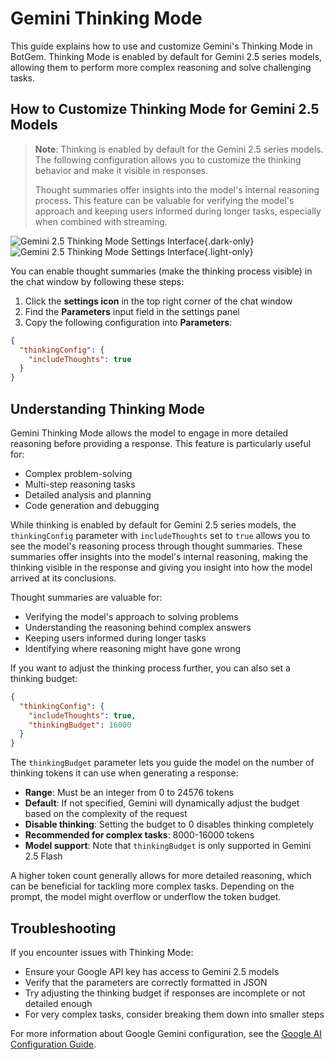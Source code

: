 # Gemini Thinking Mode

This guide explains how to use and customize Gemini's Thinking Mode in BotGem. Thinking Mode is enabled by default for Gemini 2.5 series models, allowing them to perform more complex reasoning and solve challenging tasks.

## How to Customize Thinking Mode for Gemini 2.5 Models

> **Note**: Thinking is enabled by default for the Gemini 2.5 series models. The following configuration allows you to customize the thinking behavior and make it visible in responses.
>
> Thought summaries offer insights into the model's internal reasoning process. This feature can be valuable for verifying the model's approach and keeping users informed during longer tasks, especially when combined with streaming.

![Gemini 2.5 Thinking Mode Settings Interface](/gemini-thinking-dark.png){.dark-only}
![Gemini 2.5 Thinking Mode Settings Interface](/gemini-thinking.png){.light-only}

You can enable thought summaries (make the thinking process visible) in the chat window by following these steps:

1. Click the **settings icon** in the top right corner of the chat window
2. Find the **Parameters** input field in the settings panel
3. Copy the following configuration into **Parameters**:

```json
{
  "thinkingConfig": {
    "includeThoughts": true
  }
}
```

## Understanding Thinking Mode

Gemini Thinking Mode allows the model to engage in more detailed reasoning before providing a response. This feature is particularly useful for:

- Complex problem-solving
- Multi-step reasoning tasks
- Detailed analysis and planning
- Code generation and debugging

While thinking is enabled by default for Gemini 2.5 series models, the `thinkingConfig` parameter with `includeThoughts` set to `true` allows you to see the model's reasoning process through thought summaries. These summaries offer insights into the model's internal reasoning, making the thinking visible in the response and giving you insight into how the model arrived at its conclusions.

Thought summaries are valuable for:
- Verifying the model's approach to solving problems
- Understanding the reasoning behind complex answers
- Keeping users informed during longer tasks
- Identifying where reasoning might have gone wrong

If you want to adjust the thinking process further, you can also set a thinking budget:

```json
{
  "thinkingConfig": {
    "includeThoughts": true,
    "thinkingBudget": 16000
  }
}
```

The `thinkingBudget` parameter lets you guide the model on the number of thinking tokens it can use when generating a response:

- **Range**: Must be an integer from 0 to 24576 tokens
- **Default**: If not specified, Gemini will dynamically adjust the budget based on the complexity of the request
- **Disable thinking**: Setting the budget to 0 disables thinking completely
- **Recommended for complex tasks**: 8000-16000 tokens
- **Model support**: Note that `thinkingBudget` is only supported in Gemini 2.5 Flash

A higher token count generally allows for more detailed reasoning, which can be beneficial for tackling more complex tasks. Depending on the prompt, the model might overflow or underflow the token budget.



## Troubleshooting

If you encounter issues with Thinking Mode:

- Ensure your Google API key has access to Gemini 2.5 models
- Verify that the parameters are correctly formatted in JSON
- Try adjusting the thinking budget if responses are incomplete or not detailed enough
- For very complex tasks, consider breaking them down into smaller steps

For more information about Google Gemini configuration, see the [Google AI Configuration Guide](google-configuration.md).
